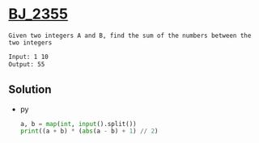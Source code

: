 # [BJ_2355](https://acmicpc.net/problem/2355)

```en
Given two integers A and B, find the sum of the numbers between the two integers
```

```txt
Input: 1 10
Output: 55
```

## Solution

* py

  ```py
  a, b = map(int, input().split())
  print((a + b) * (abs(a - b) + 1) // 2)
  ```
